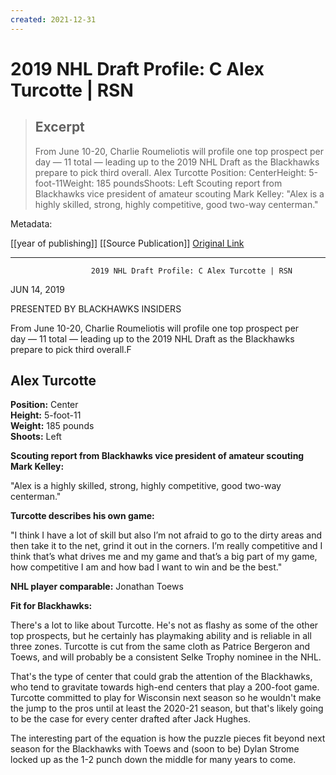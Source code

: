 ```yaml
---
created: 2021-12-31
---
```


# 2019 NHL Draft Profile: C Alex Turcotte | RSN

> ## Excerpt
> From June 10-20, Charlie Roumeliotis will profile one top prospect per day — 11 total — leading up to the 2019 NHL Draft as the Blackhawks prepare to pick third overall.
Alex Turcotte
Position: CenterHeight: 5-foot-11Weight: 185 poundsShoots: Left
Scouting report from Blackhawks vice president of amateur scouting Mark Kelley:
"Alex is a highly skilled, strong, highly competitive, good two-way centerman."



Metadata: 

[[year of publishing]]
[[Source Publication]]
[Original Link](https://www.nbcsports.com/chicago/blackhawks/2019-nhl-draft-profile-c-alex-turcotte)

---
                      2019 NHL Draft Profile: C Alex Turcotte | RSN

JUN 14, 2019

PRESENTED BY BLACKHAWKS INSIDERS

From June 10-20, Charlie Roumeliotis will profile one top prospect per day — 11 total — leading up to the 2019 NHL Draft as the Blackhawks prepare to pick third overall.F

## Alex Turcotte

**Position:** Center  
**Height:** 5-foot-11  
**Weight:** 185 pounds  
**Shoots:** Left

**Scouting report from Blackhawks vice president of amateur scouting Mark Kelley:**

"Alex is a highly skilled, strong, highly competitive, good two-way centerman."

**Turcotte describes his own game:**

"I think I have a lot of skill but also I’m not afraid to go to the dirty areas and then take it to the net, grind it out in the corners. I’m really competitive and I think that’s what drives me and my game and that’s a big part of my game, how competitive I am and how bad I want to win and be the best."


**NHL player comparable:** Jonathan Toews

**Fit for Blackhawks:**

There's a lot to like about Turcotte. He's not as flashy as some of the other top prospects, but he certainly has playmaking ability and is reliable in all three zones. Turcotte is cut from the same cloth as Patrice Bergeron and Toews, and will probably be a consistent Selke Trophy nominee in the NHL.

That's the type of center that could grab the attention of the Blackhawks, who tend to gravitate towards high-end centers that play a 200-foot game. Turcotte committed to play for Wisconsin next season so he wouldn't make the jump to the pros until at least the 2020-21 season, but that's likely going to be the case for every center drafted after Jack Hughes.

The interesting part of the equation is how the puzzle pieces fit beyond next season for the Blackhawks with Toews and (soon to be) Dylan Strome locked up as the 1-2 punch down the middle for many years to come.
